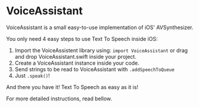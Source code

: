 # VoiceAssistant
VoiceAssistant is a small easy-to-use implementation of iOS' AVSynthesizer. 

You only need 4 easy steps to use Text To Speech inside iOS:

1. Import the VoiceAssistent library using: ```import VoiceAssistant``` or drag and drop VoiceAssistant.swift inside your project.
2. Create a VoiceAssistant instance inside your code.
3. Send strings to be read to VoiceAssistant with ```.addSpeechToQueue```
4. Just ```.speak()```!

And there you have it! Text To Speech as easy as it is!

For more detailed instructions, read bellow.



